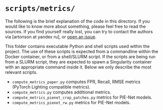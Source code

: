 # `scripts/metrics/`

The following is the brief explanation of the code in this directory. 
If you would like to know more about something, please feel free to read 
the sources.
If you find yourself really lost, you can try to contact the authors 
via [artonson at yandex ru], or [open an issue](https://github.com/artonson/def/issues/new).

This folder contains executable Python and shell scripts used within the project.
The use of these scripts is expected from a commandline within the Docker container,
or from a shell/SLURM script.
If the scripts are being run from a SLURM script, they are expected to spawn 
a Singularity container with an appropriate command inside it. 
Below we only describe the most relevant scripts.

 * `compute_metrics_paper.py` computes FPR, Recall, RMSE metrics (PyTorch Lighting 
compatible metrics). 
 * `compute_metrics.py` computes additional metrics.
 * `compute_metrics_pienet_crop_patches.py` metrics for PIE-Net models. 
 * `compute_metrics_pienet_rw.py` metrics for PIE-Net models. 
 